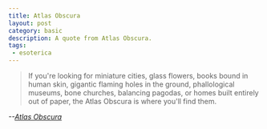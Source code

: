 ```yaml
---
title: Atlas Obscura
layout: post
category: basic
description: A quote from Atlas Obscura.
tags:
 - esoterica
---
```

> If you're looking for miniature cities, glass flowers, books bound in human skin, gigantic flaming holes in the ground, phallological museums, bone churches, balancing pagodas, or homes built entirely out of paper, the Atlas Obscura is where you'll find them.

_--<a href="http://atlasobscura.com">Atlas Obscura</a>_